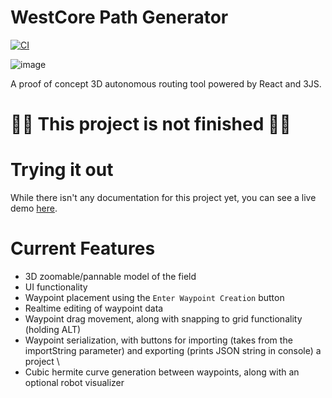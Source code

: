 # WestCore Path Generator
[![CI](https://github.com/UZ9/westcore-path-generator/actions/workflows/main.yml/badge.svg)](https://github.com/UZ9/westcore-path-generator/actions/workflows/main.yml)

![image](https://user-images.githubusercontent.com/36551149/128272320-823c667e-fe18-4627-a60a-8c8bafd868ec.png)


A proof of concept 3D autonomous routing tool powered by React and 3JS.

# 🚧🚧 This project is not finished 🚧🚧

# Trying it out
While there isn't any documentation for this project yet, you can see a live demo [here](https://uz9.github.io/westcore-path-generator/). 

# Current Features
- 3D zoomable/pannable model of the field 
- UI functionality
- Waypoint placement using the ``Enter Waypoint Creation`` button
- Realtime editing of waypoint data
- Waypoint drag movement, along with snapping to grid functionality (holding ALT)
- Waypoint serialization, with buttons for importing (takes from the importString parameter) and exporting (prints JSON string in console) a project \
- Cubic hermite curve generation between waypoints, along with an optional robot visualizer   
